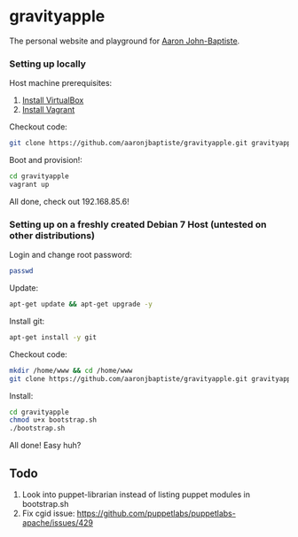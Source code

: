 gravityapple
============

The personal website and playground for [Aaron John-Baptiste](http://gravityapple.com). 

### Setting up locally

Host machine prerequisites:

1. [Install VirtualBox](https://www.virtualbox.org/wiki/Downloads)
2. [Install Vagrant](http://downloads.vagrantup.com)

Checkout code:

```bash
git clone https://github.com/aaronjbaptiste/gravityapple.git gravityapple
```

Boot and provision!:

```bash
cd gravityapple
vagrant up
```

All done, check out 192.168.85.6!

### Setting up on a freshly created Debian 7 Host (untested on other distributions)

Login and change root password:

```bash
passwd
```

Update:

```bash
apt-get update && apt-get upgrade -y
```

Install git:

```bash
apt-get install -y git
```

Checkout code:

```bash
mkdir /home/www && cd /home/www
git clone https://github.com/aaronjbaptiste/gravityapple.git gravityapple
```

Install:

```bash
cd gravityapple
chmod u+x bootstrap.sh
./bootstrap.sh
```

All done! Easy huh?

Todo
----

1. Look into puppet-librarian instead of listing puppet modules in bootstrap.sh
2. Fix cgid issue: https://github.com/puppetlabs/puppetlabs-apache/issues/429